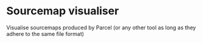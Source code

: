 # Sourcemap visualiser

Visualise sourcemaps produced by Parcel (or any other tool as long as they adhere to the same file format)
